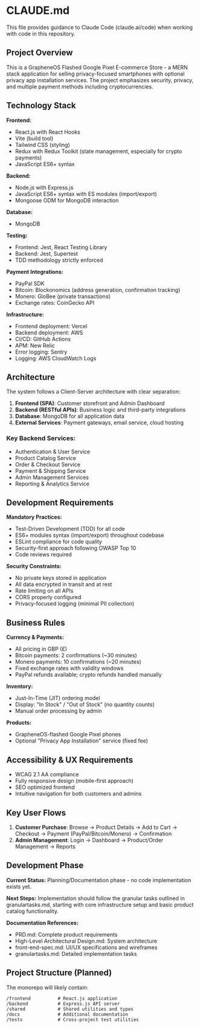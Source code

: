 # CLAUDE.md

This file provides guidance to Claude Code (claude.ai/code) when working with code in this repository.

## Project Overview

This is a GrapheneOS Flashed Google Pixel E-commerce Store - a MERN stack application for selling privacy-focused smartphones with optional privacy app installation services. The project emphasizes security, privacy, and multiple payment methods including cryptocurrencies.

## Technology Stack

**Frontend:**
- React.js with React Hooks
- Vite (build tool)
- Tailwind CSS (styling)
- Redux with Redux Toolkit (state management, especially for crypto payments)
- JavaScript ES6+ syntax

**Backend:**
- Node.js with Express.js
- JavaScript ES6+ syntax with ES modules (import/export)
- Mongoose ODM for MongoDB interaction

**Database:**
- MongoDB

**Testing:**
- Frontend: Jest, React Testing Library
- Backend: Jest, Supertest
- TDD methodology strictly enforced

**Payment Integrations:**
- PayPal SDK
- Bitcoin: Blockonomics (address generation, confirmation tracking)
- Monero: GloBee (private transactions)
- Exchange rates: CoinGecko API

**Infrastructure:**
- Frontend deployment: Vercel
- Backend deployment: AWS
- CI/CD: GitHub Actions
- APM: New Relic
- Error logging: Sentry
- Logging: AWS CloudWatch Logs

## Architecture

The system follows a Client-Server architecture with clear separation:

1. **Frontend (SPA)**: Customer storefront and Admin Dashboard
2. **Backend (RESTful APIs)**: Business logic and third-party integrations
3. **Database**: MongoDB for all application data
4. **External Services**: Payment gateways, email service, cloud hosting

### Key Backend Services:
- Authentication & User Service
- Product Catalog Service
- Order & Checkout Service
- Payment & Shipping Service
- Admin Management Services
- Reporting & Analytics Service

## Development Requirements

**Mandatory Practices:**
- Test-Driven Development (TDD) for all code
- ES6+ modules syntax (import/export) throughout codebase
- ESLint compliance for code quality
- Security-first approach following OWASP Top 10
- Code reviews required

**Security Constraints:**
- No private keys stored in application
- All data encrypted in transit and at rest
- Rate limiting on all APIs
- CORS properly configured
- Privacy-focused logging (minimal PII collection)

## Business Rules

**Currency & Payments:**
- All pricing in GBP (£)
- Bitcoin payments: 2 confirmations (~30 minutes)
- Monero payments: 10 confirmations (~20 minutes)
- Fixed exchange rates with validity windows
- PayPal refunds available; crypto refunds handled manually

**Inventory:**
- Just-In-Time (JIT) ordering model
- Display: "In Stock" / "Out of Stock" (no quantity counts)
- Manual order processing by admin

**Products:**
- GrapheneOS-flashed Google Pixel phones
- Optional "Privacy App Installation" service (fixed fee)

## Accessibility & UX Requirements

- WCAG 2.1 AA compliance
- Fully responsive design (mobile-first approach)
- SEO optimized frontend
- Intuitive navigation for both customers and admins

## Key User Flows

1. **Customer Purchase**: Browse → Product Details → Add to Cart → Checkout → Payment (PayPal/Bitcoin/Monero) → Confirmation
2. **Admin Management**: Login → Dashboard → Product/Order Management → Reports

## Development Phase

**Current Status:** Planning/Documentation phase - no code implementation exists yet.

**Next Steps:** Implementation should follow the granular tasks outlined in granulartasks.md, starting with core infrastructure setup and basic product catalog functionality.

**Documentation References:**
- PRD.md: Complete product requirements
- High-Level Architectural Design.md: System architecture
- front-end-spec.md: UI/UX specifications and wireframes
- granulartasks.md: Detailed implementation tasks

## Project Structure (Planned)

The monorepo will likely contain:
```
/frontend          # React.js application
/backend           # Express.js API server
/shared            # Shared utilities and types
/docs              # Additional documentation
/tests             # Cross-project test utilities
```